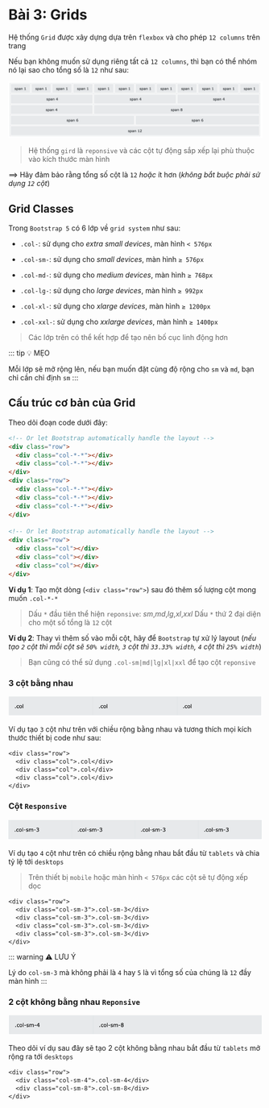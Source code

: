 # Bài 3: Grids

Hệ thống `Grid` được xây dựng dựa trên `flexbox` và cho phép `12 columns` trên trang

Nếu bạn không muốn sử dụng riêng tất cả `12 columns`, thì bạn có thể nhóm nó lại sao cho tổng số là `12` như sau:

<img src="https://raw.githubusercontent.com/Zenfection/Image/master/2022/01/16-11-58-43-Screen%20Shot%202022-01-16%20at%2011.58.37.png">

> Hệ thống `gird` là `reponsive` và các cột tự động sắp xếp lại phù thuộc vào kích thước màn hình

==> Hãy đảm bảo rằng tổng số cột là `12` *hoặc* ít hơn (*không bắt buộc phải sử dụng `12` cột*)

## Grid Classes

Trong `Bootstrap 5` có 6 lớp về `grid system` như sau:

- `.col-`: sử dụng cho *extra small devices*, màn hình `< 576px`

- `.col-sm-`: sử dụng cho *small devices*, màn hình `≥ 576px`

- `.col-md-`: sử dụng cho *medium devices*, màn hình `≥ 768px`

- `.col-lg-`: sử dụng cho *large devices*, màn hình `≥ 992px`

- `.col-xl-`: sử dụng cho *xlarge devices*, màn hình `≥ 1200px`

- `.col-xxl-`: sử dụng cho *xxlarge devices*, màn hình `≥ 1400px`

> Các lớp trên có thể kết hợp để tạo nên bố cục linh động hơn

::: tip 💡 MẸO

Mỗi lớp sẽ mở rộng lên, nếu bạn muốn đặt cùng độ rộng cho `sm` và `md`, bạn chỉ cần chỉ định `sm`
:::

## Cấu trúc cơ bản của Grid

Theo dõi đoạn code dưới đây: 

```html
<!-- Or let Bootstrap automatically handle the layout -->
<div class="row">
  <div class="col-*-*"></div>
  <div class="col-*-*"></div>
</div>
<div class="row">
  <div class="col-*-*"></div>
  <div class="col-*-*"></div>
  <div class="col-*-*"></div>
</div>

<!-- Or let Bootstrap automatically handle the layout -->
<div class="row">
  <div class="col"></div>
  <div class="col"></div>
  <div class="col"></div>
</div>
```

**Ví dụ 1**: Tạo một dòng (`<div class="row">`) sau đó thêm số lượng cột mong muốn `.col-*-*`

  > Dấu `*` đầu tiên thể hiện `reponsive`: *sm*,*md*,*lg*,*xl*,*xxl*
  > Dấu `*` thứ 2 đại diện cho một số tổng là `12` cột

**Ví dụ 2**: Thay vì thêm số vào mỗi cột, hãy để `Bootstrap` tự xử lý layout (*nếu tạo `2` cột thì mỗi cột sẽ `50% width`, `3` cột thì `33.33% width`, `4` cột thì `25% width`*)

  > Bạn cũng có thể sử dụng `.col-sm|md|lg|xl|xxl` để tạo cột `reponsive`

### 3 cột bằng nhau

<img src="https://raw.githubusercontent.com/Zenfection/Image/master/2022/01/18-16-32-28-Screen%20Shot%202022-01-18%20at%2016.32.21.png">

Ví dụ tạo `3` cột như trên với chiều rộng bằng nhau và tương thích mọi kích thước thiết bị code như sau:

```html:no-line-numbers{2-4}
<div class="row">
  <div class="col">.col</div>
  <div class="col">.col</div>
  <div class="col">.col</div>
</div>
```

### Cột `Responsive`

<img src="https://raw.githubusercontent.com/Zenfection/Image/master/2022/01/18-16-32-31-Screen%20Shot%202022-01-18%20at%2016.32.14.png">

Ví dụ tạo `4` cột như trên có chiều rộng bằng nhau bắt đầu từ `tablets` và chia tỷ lệ tới `desktops`

  > Trên thiết bị `mobile` hoặc màn hình `< 576px` các cột sẽ tự động xếp dọc

```html:no-line-numbers
<div class="row">
  <div class="col-sm-3">.col-sm-3</div>
  <div class="col-sm-3">.col-sm-3</div>
  <div class="col-sm-3">.col-sm-3</div>
  <div class="col-sm-3">.col-sm-3</div>
</div>
```

::: warning ⚠️ LƯU Ý

Lý do `col-sm-3` mà không phải là `4` hay `5` là vì tổng số của chúng là `12` đầy màn hình
:::

### 2 cột không bằng nhau `Reponsive`

<img src="https://raw.githubusercontent.com/Zenfection/Image/master/2022/01/19-14-42-00-Screen%20Shot%202022-01-19%20at%2014.41.51.png">

Theo dõi ví dụ sau đây sẽ tạo 2 cột không bằng nhau bắt đầu từ `tablets` mở rộng ra tới `desktops`

```html:no-line-numbers
<div class="row">
  <div class="col-sm-4">.col-sm-4</div>  
  <div class="col-sm-8">.col-sm-8</div>
</div>
```
